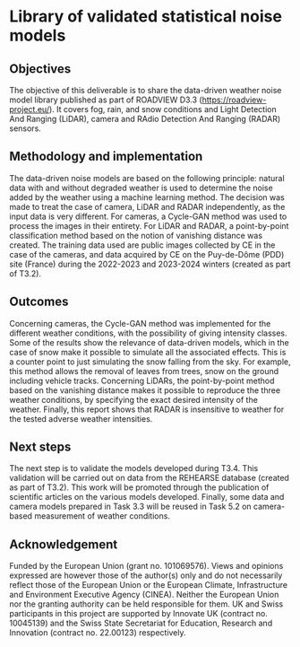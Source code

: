# Library of validated statistical noise models
## Objectives
The objective of this deliverable is to share the data-driven weather noise model library published as part of ROADVIEW D3.3 (https://roadview-project.eu/). It covers fog, rain, and snow conditions and Light Detection And Ranging (LiDAR), camera and RAdio Detection And Ranging (RADAR) sensors.
## Methodology and implementation
The data-driven noise models are based on the following principle: natural data with and without degraded weather is used to determine the noise added by the weather using a machine learning method. The decision was made to treat the case of camera, LiDAR and RADAR independently, as the input data is very different. For cameras, a Cycle-GAN method was used to process the images in their entirety. For LiDAR and RADAR, a point-by-point classification method based on the notion of vanishing distance was created. The training data used are public images collected by CE in the case of the cameras, and data acquired by CE on the Puy-de-Dôme (PDD) site (France) during the 2022-2023 and 2023-2024 winters (created as part of T3.2).
## Outcomes
Concerning cameras, the Cycle-GAN method was implemented for the different weather conditions, with the possibility of giving intensity classes. Some of the results show the relevance of data-driven models, which in the case of snow make it possible to simulate all the associated effects. This is a counter point to just simulating the snow falling from the sky. For example, this method allows the removal of leaves from trees, snow on the ground including vehicle tracks. Concerning LiDARs, the point-by-point method based on the vanishing distance makes it possible to reproduce the three weather conditions, by specifying the exact desired intensity of the weather. Finally, this report shows that RADAR is insensitive to weather for the tested adverse weather intensities.
## Next steps
The next step is to validate the models developed during T3.4. This validation will be carried out on data from the REHEARSE database (created as part of T3.2). This work will be promoted through the publication of scientific articles on the various models developed. Finally, some data and camera models prepared in Task 3.3 will be reused in Task 5.2 on camera-based measurement of weather conditions.

## Acknowledgement
Funded by the European Union (grant no. 101069576). Views and opinions expressed are however those of the author(s) only and do not necessarily reflect those of the European Union or the European Climate, Infrastructure and Environment Executive Agency (CINEA). Neither the European Union nor the granting authority can be held responsible for them. UK and Swiss participants in this project are supported by Innovate UK (contract no. 10045139) and the Swiss State Secretariat for Education, Research and Innovation (contract no. 22.00123) respectively.
